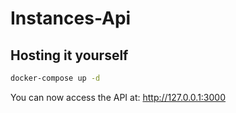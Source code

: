 # Instances-Api

## Hosting it yourself

```bash
docker-compose up -d
```

You can now access the API at: http://127.0.0.1:3000
